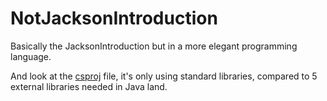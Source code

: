 # NotJacksonIntroduction

Basically the JacksonIntroduction but in a more elegant programming language.

And look at the [csproj](https://github.com/laurensk/NotJacksonIntroduction/blob/main/NotJacksonIntroduction/NotJacksonIntroduction.csproj) file, it's only using standard libraries, compared to 5 external libraries needed in Java land.
